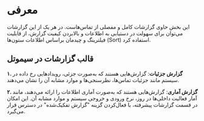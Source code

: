 
# معرفی

این بخش حاوی گزارشات کامل و مفصلی از تماس‌هاست. در هر یک از این گزارشات می‌‌توان برای سهولت در دستیابی به اطلاعات و بالابردن کیفیت گزارش، از قابلیت فیلترینگ و چیدمان براساس اطلاعات ستون‌‌ها (Sort) استفاده کرد.

## قالب گزارشات در سیموتل

**۱. گزارش جزئیات**: گزارش‌‌هایی هستند كه به‌‌صورت جزئی، رویداد‌‌هایی رخ داده در سیستم مانند جزئیات تماس‌‌ها، نظرسنجی‌‌ها و موارد مشابه آن را نشان می‌دهند.

**۲. گزارش آماری**: گزارش‌‌هایی هستند كه به‌‌صورت آماری اطلاعات را ارائه می‌دهند، مانند آمار فعالیت داخلی‌‌ها در روز، نرخ ورودی و خروجی سیستم و موارد مشابه آن. این امکان در قسمت گزارشات پیشرفته، با فعال‌‌كردن گزینه "گزارش تفکیک‌شده" در دسترس قرار می‌گیرد.
